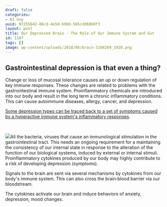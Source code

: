```yaml
---
draft: false
categories:
- AI Guy
uuid: 97255842-86cd-4e50-b96b-565cdd68b0f3
layout: post
title: Our Depressed Brain - The Role of Our Immune System and Gut
id: 1107
tags: []
image: wp-content/uploads/2018/05/brain-3168269_1920.png
---
```


## Gastrointestinal depression is that even a thing?
Change or loss of mucosal tolerance causes an&nbsp;up or down regulation of key immune responses. These&nbsp;changes are related to problems&nbsp;with the gastrointestinal immune system. Proinflammatory chemicals are introduced into our body and result in the long term&nbsp;a chronic inflammatory conditions. This can cause autoimmune diseases, allergy, cancer, and depression.

[Some depression types can be&nbsp;traced back to&nbsp;a set of symptoms caused by&nbsp;a&nbsp;hyperactive&nbsp;immune system's inflammatory responses](https://www.ncbi.nlm.nih.gov/pubmed/12401468).

&nbsp;

 ![](https://factastichealth.com/wp-content/uploads/2018/05/Immune-system-chart-960x265.png)All the bacteria, viruses that cause an&nbsp;immunological stimulation in the gastrointestinal tract. This needs an ongoing requirement for a&nbsp;maintaining the consistency of our internal state in response to the&nbsp;alteration of the function of our biological systems, induced by external or internal stimuli. Proinflammatory cytokines produced by our body may&nbsp;highly contribute to a&nbsp;risk of developing depression (symptoms).

Signals to the brain are sent via several mechanisms by cytokines from our body's immune system. This can also&nbsp;cross&nbsp;the brain‐blood barrier via our bloodstream.

The&nbsp;cytokines activate our brain and induce&nbsp;behaviors of anxiety, depression, mood changes.

